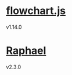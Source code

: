 # [flowchart.js](https://github.com/adrai/flowchart.js)
v1.14.0

# [Raphael](https://github.com/DmitryBaranovskiy/raphael)
v2.3.0
